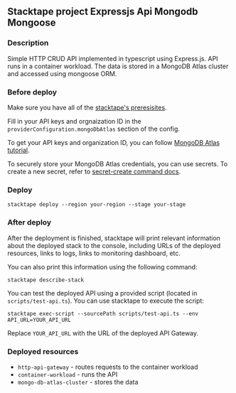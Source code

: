 ## Stacktape project Expressjs Api Mongodb Mongoose

### Description

Simple HTTP CRUD API implemented in typescript using Express.js.
API runs in a container workload.
The data is stored in a MongoDB Atlas cluster and accessed using mongoose ORM.

### Before deploy

Make sure you have all of the [stacktape's preresisites](https://docs.stacktape.com/getting-started/1-install).

Fill in your API keys and orgnaization ID in the `providerConfiguration.mongoDbAtlas` section of the config.

To get your API keys and organization ID, you can follow [MongoDB Atlas tutorial](https://docs.atlas.mongodb.com/configure-api-access/#std-label-atlas-prog-api-key).

To securely store your MongoDB Atlas credentials, you can use secrets. To create a new secret, refer to [secret-create command docs](https://docs.stacktape.com/cli/commands/secret-create).

### Deploy

```
stacktape deploy --region your-region --stage your-stage
```

### After deploy

After the deployment is finished, stacktape will print relevant information about the deployed stack to the console,
including URLs of the deployed resources, links to logs, links to monitoring dashboard, etc.

You can also print this information using the following command:

```
stacktape describe-stack
```

You can test the deployed API using a provided script (located in `scripts/test-api.ts`). You can use stacktape to execute the script:

```
stacktape exec-script --sourcePath scripts/test-api.ts --env API_URL=YOUR_API_URL
```

Replace `YOUR_API_URL` with the URL of the deployed API Gateway.

### Deployed resources

- `http-api-gateway` - routes requests to the container workload
- `container-workload` - runs the API
- `mongo-db-atlas-cluster` - stores the data
